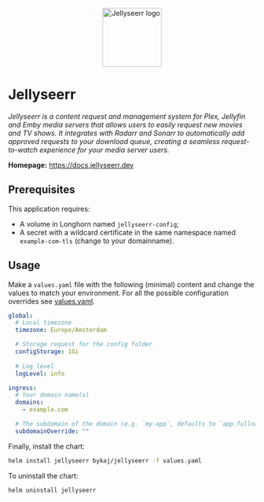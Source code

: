 <p align="center">
    <img src="https://cdn.jsdelivr.net/gh/selfhst/icons/svg/jellyseerr.svg" height="120" alt="Jellyseerr logo">
</p>

# Jellyseerr
*Jellyseerr is a content request and management system for Plex, Jellyfin and Emby media servers that allows users to easily request new movies and TV shows. It integrates with Radarr and Sonarr to automatically add approved requests to your download queue, creating a seamless request-to-watch experience for your media server users.*

**Homepage:** <https://docs.jellyseerr.dev>

## Prerequisites
This application requires:
- A volume in Longhorn named `jellyseerr-config`;
- A secret with a wildcard certificate in the same namespace named `example-com-tls` (change to your domainname).

## Usage
Make a `values.yaml` file with the following (minimal) content and change the values to match your environment. For all the possible configuration overrides see [values.yaml](https://github.com/ByKaj/helm/blob/main/charts/jellyseerr/values.yaml).
```yaml
global:
  # Local timezone
  timezone: Europe/Amsterdam

  # Storage request for the config folder
  configStorage: 1Gi
  
  # Log level
  logLevel: info

ingress:
  # Your domain name(s)
  domains: 
    - example.com

  # The subdomain of the domain (e.g. `my-app`, defaults to `app.fullname`)
  subdomainOverride: ""
```

Finally, install the chart:
```bash
helm install jellyseerr bykaj/jellyseerr -f values.yaml
```
To uninstall the chart:
```bash
helm uninstall jellyseerr
```